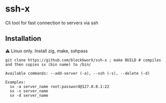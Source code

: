 # ssh-x
Cli tool for fast connection to servers via ssh

## Installation
  ⚠️ Linux only. Install zig, make, sshpass
```
git clone https://github.com/blockkwork/ssh-x ; make BUILD # compiles and then copies sx (bin name) to /bin/
```

```
Available commands: --add-server (-a), --ssh (-s), --delete (-d)

Examples:
  sx -a server_name root:password@127.0.0.1:22
  sx -s server_name
  sx -d server_name
```
